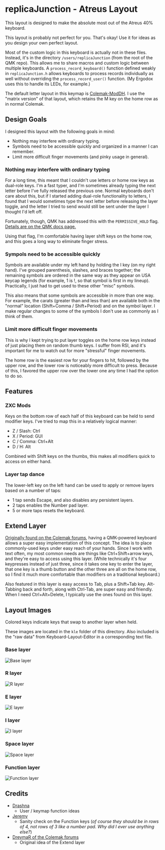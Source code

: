 # replicaJunction - Atreus Layout

This layout is designed to make the absolute most out of the Atreus 40% keyboard.

This layout is probably not perfect for you. That's okay! Use it for ideas as you design your own perfect layout.

Most of the custom logic in this keyboard is actually not in these files. Instead, it's in the directory `/users/replicaJunction` (from the root of the QMK repo). This allows me to share macros and custom logic between multiple keyboards. A `process_record_keyboard()` function defined weakly in `replicaJunction.h` allows keyboards to process records individually as well without overriding the `process_record_user()` function. (My Ergodox uses this to handle its LEDs, for example.)

The default letter layout in this keymap is [Colemak-ModDH](https://colemakmods.github.io/mod-dh/). I use the "matrix version" of that layout, which retains the M key on the home row as in normal Colemak.

## Design Goals

I designed this layout with the following goals in mind:

* Nothing may interfere with ordinary typing.
* Symbols need to be accessible quickly and organized in a manner I can remember.
* Limit more difficult finger movements (and pinky usage in general).

### Nothing may interfere with ordinary typing

For a long time, this meant that I couldn't use letters or home row keys as dual-role keys. I'm a fast typer, and I'm sometimes already typing the next letter before I've fully released the previous one. Normal keyboards don't care about this, but if I started adding dual-role functionality to letters, I found that I would sometimes type the next letter before releasing the layer toggle, and the letter I tried to send would still be sent under the layer I thought I'd left off.

Fortunately, though, QMK has addressed this with the `PERMISSIVE_HOLD` flag. [Details are on the QMK docs page.](https://docs.qmk.fm/#/feature_advanced_keycodes?id=permissive-hold)

Using that flag, I'm comfortable having layer shift keys on the home row, and this goes a long way to eliminate finger stress.

### Sympols need to be accessible quickly

Symbols are available under my left hand by holding the I key (on my right hand). I've grouped parenthesis, slashes, and braces together; the remaining symbols are ordered in the same way as they appear on USA keycap legends (for example, 1 is !, so that symbol is first in my lineup). Practically, I just had to get used to these other "misc" symbols.

This also means that some symbols are accessible in more than one way. For example, the carats (greater than and less than) are available both in the "normal" location (Shift+Comma / Shift+Period) and on the symbol layer. I make regular changes to some of the symbols I don't use as commonly as I think of them.

### Limit more difficult finger movements

This is why I kept trying to put layer toggles on the home row keys instead of just placing them on random thumb keys. I suffer from RSI, and it's important for me to watch out for more "stressful" finger movements.

The home row is the easiest row for your fingers to hit, followed by the upper row, and the lower row is noticeably more difficult to press. Because of this, I favored the upper row over the lower one any time I had the option to do so.

## Features

### ZXC Mods

Keys on the bottom row of each half of this keyboard can be held to send modifier keys. I've tried to map this in a relatively logical manner:

* Z / Slash: Ctrl
* X / Period: GUI
* C / Comma: Ctrl+Alt
* D / H: Alt

Combined with Shift keys on the thumbs, this makes all modifiers quick to access on either hand.

### Layer tap dance

The lower-left key on the left hand can be used to apply or remove layers based on a number of taps:

* 1 tap sends Escape, and also disables any persistent layers.
* 2 taps enables the Number pad layer.
* 5 or more taps resets the keyboard.

## Extend Layer

[Originally found on the Colemak forums](https://forum.colemak.com/topic/2014-extend-extra-extreme/), having a QMK-powered keyboard allows a super easy implementation of this concept. The idea is to place commonly-used keys under easy reach of your hands. Since I work with text often, my most common needs are things like Ctrl+Shift+arrow keys, and they're easy to access using this layer. (While technically it's four keypresses instead of just three, since it takes one key to enter the layer, that one key is a thumb button and the other three are all on the home row, so I find it much more comfortable than modifiers on a traditional keyboard.)

Also featured in this layer is easy access to Tab, plus a Shift+Tab key. Alt-Tabbing back and forth, along with Ctrl-Tab, are super easy and friendly. When I need Ctrl+Alt+Delete, I typically use the ones found on this layer.

## Layout Images

Colored keys indicate keys that swap to another layer when held.

These images are located in the `kle` folder of this directory. Also included is the "raw data" from Keyboard-Layout-Editor in a corresponding text file.

### Base layer

![Base layer](kle/base-layer.png)

### R layer

![R layer](kle/r-layer.png)

### E layer

![E layer](kle/e-layer.png)

### I layer

![I layer](kle/i-layer.png)

### Space layer

![Space layer](kle/space-layer.png)

### Function layer

![Function layer](kle/fn-layer.png)

## Credits

* [Drashna](https://github.com/qmk/qmk_firmware/blob/master/users/drashna/readme.md)
  * User / keymap function ideas
* [Jeremy](https://github.com/qmk/qmk_firmware/blob/master/keyboards/atreus/keymaps/jeremy/readme.md)
  * Sanity check on the Function keys (_of course they should be in rows of 4, not rows of 3 like a number pad. Why did I ever use anything else?_)
* [DreymaR of the Colemak forums](https://forum.colemak.com/topic/2014-extend-extra-extreme/)
  * Original idea of the Extend layer
